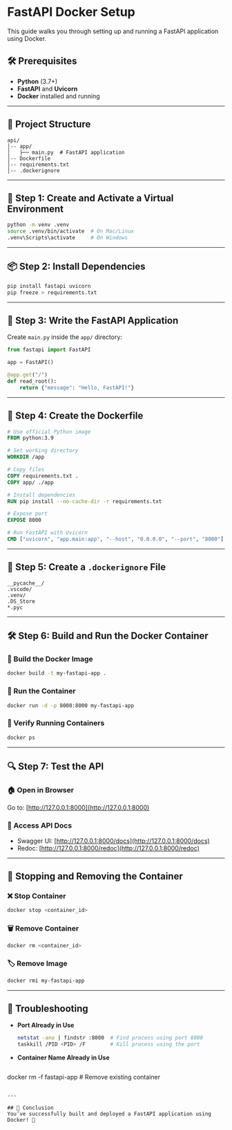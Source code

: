 # FastAPI Docker Setup

This guide walks you through setting up and running a FastAPI application using Docker.

## 🛠 Prerequisites

- **Python** (3.7+)
- **FastAPI** and **Uvicorn**
- **Docker** installed and running

---

## 📂 Project Structure

```
api/
│-- app/
│   ├── main.py  # FastAPI application
│-- Dockerfile
│-- requirements.txt
│-- .dockerignore
```

---

## 📜 Step 1: Create and Activate a Virtual Environment

```sh
python -m venv .venv
source .venv/bin/activate  # On Mac/Linux
.venv\Scripts\activate     # On Windows
```

---

## 📦 Step 2: Install Dependencies

```sh
pip install fastapi uvicorn
pip freeze > requirements.txt
```

---

## 📝 Step 3: Write the FastAPI Application

Create `main.py` inside the `app/` directory:

```python
from fastapi import FastAPI

app = FastAPI()

@app.get("/")
def read_root():
    return {"message": "Hello, FastAPI!"}
```

---

## 📄 Step 4: Create the Dockerfile

```Dockerfile
# Use official Python image
FROM python:3.9

# Set working directory
WORKDIR /app

# Copy files
COPY requirements.txt .
COPY app/ ./app

# Install dependencies
RUN pip install --no-cache-dir -r requirements.txt

# Expose port
EXPOSE 8000

# Run FastAPI with Uvicorn
CMD ["uvicorn", "app.main:app", "--host", "0.0.0.0", "--port", "8000"]
```

---

## 📂 Step 5: Create a `.dockerignore` File

```plaintext
__pycache__/
.vscode/
.venv/
.DS_Store
*.pyc
```

---

## 🛠 Step 6: Build and Run the Docker Container

### 🔨 Build the Docker Image
```sh
docker build -t my-fastapi-app .
```

### 🚀 Run the Container
```sh
docker run -d -p 8000:8000 my-fastapi-app
```

### 📌 Verify Running Containers
```sh
docker ps
```

---

## 🔍 Step 7: Test the API

### 🏠 Open in Browser
Go to: [http://127.0.0.1:8000](http://127.0.0.1:8000)

### 📑 Access API Docs
- Swagger UI: [http://127.0.0.1:8000/docs](http://127.0.0.1:8000/docs)
- Redoc: [http://127.0.0.1:8000/redoc](http://127.0.0.1:8000/redoc)

---

## 🛑 Stopping and Removing the Container

### ❌ Stop Container
```sh
docker stop <container_id>
```

### 🗑 Remove Container
```sh
docker rm <container_id>
```

### 🏷 Remove Image
```sh
docker rmi my-fastapi-app
```

---

## 🎯 Troubleshooting

- **Port Already in Use**
  ```sh
  netstat -ano | findstr :8000  # Find process using port 8000
  taskkill /PID <PID> /F        # Kill process using the port
  ```

- **Container Name Already in Use**
  ```sh
docker rm -f fastapi-app  # Remove existing container
  ```

---

## 🎉 Conclusion
You’ve successfully built and deployed a FastAPI application using Docker! 🚀

